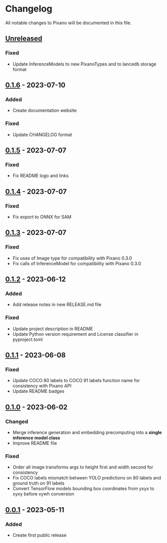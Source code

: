 # Changelog

All notable changes to Pixano will be documented in this file.



## [Unreleased]

### Fixed
- Update InferenceModels to new PixanoTypes and to lancedb storage format


## [0.1.6] - 2023-07-10

### Added
- Create documentation website

### Fixed
- Update CHANGELOG format



## [0.1.5] - 2023-07-07

### Fixed
- Fix README logo and links



## [0.1.4] - 2023-07-07

### Fixed
- Fix export to ONNX for SAM



## [0.1.3] - 2023-07-07

### Fixed
- Fix uses of Image type for compatibility with Pixano 0.3.0
- Fix calls of InferenceModel for compatibility with Pixano 0.3.0



## [0.1.2] - 2023-06-12

### Added
- Add release notes in new RELEASE.md file

### Fixed
- Update project description in README
- Update Python version requirement and License classifier in pyproject.toml



## [0.1.1] - 2023-06-08

### Fixed
- Update COCO 80 labels to COCO 91 labels function name for consistency with Pixano API
- Update README badges



## [0.1.0] - 2023-06-02

### Changed
- Merge inference generation and embedding precomputing into a **single inference model class**
- Improve README file

### Fixed
- Order all image transforms args to height first and width second for consistency
- Fix COCO labels mismatch between YOLO predictions on 80 labels and ground truth on 91 labels
- Convert TensorFlow models bounding box coordinates from yxyx to xyxy before xywh conversion



## [0.0.1] - 2023-05-11

### Added
- Create first public release



[Unreleased]: https://github.com/pixano/pixano-inference/compare/v0.1.5...develop
[0.1.6]: https://github.com/pixano/pixano-inference/compare/v0.1.5...v0.1.6
[0.1.5]: https://github.com/pixano/pixano-inference/compare/v0.1.4...v0.1.5
[0.1.4]: https://github.com/pixano/pixano-inference/compare/v0.1.3...v0.1.4
[0.1.3]: https://github.com/pixano/pixano-inference/compare/v0.1.2...v0.1.3
[0.1.2]: https://github.com/pixano/pixano-inference/compare/v0.1.1...v0.1.2
[0.1.1]: https://github.com/pixano/pixano-inference/compare/v0.1.0...v0.1.1
[0.1.0]: https://github.com/pixano/pixano-inference/compare/v0.0.1...v0.1.0
[0.0.1]: https://github.com/pixano/pixano-inference/releases/tag/v0.0.1

